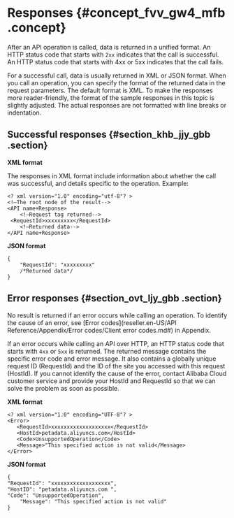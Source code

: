 # Responses {#concept_fvv_gw4_mfb .concept}

After an API operation is called, data is returned in a unified format. An HTTP status code that starts with `2xx` indicates that the call is successful. An HTTP status code that starts with 4xx or 5xx indicates that the call fails.

For a successful call, data is usually returned in XML or JSON format. When you call an operation, you can specify the format of the returned data in the request parameters. The default format is XML. To make the responses more reader-friendly, the format of the sample responses in this topic is slightly adjusted. The actual responses are not formatted with line breaks or indentation.

## Successful responses {#section_khb_jjy_gbb .section}

**XML format**

The responses in XML format include information about whether the call was successful, and details specific to the operation. Example:

```
<? xml version="1.0" encoding="utf-8"? >  
<!—The root node of the result--> 
<API name+Response> 
    <!—Request tag returned--> 
 <RequestId>xxxxxxxxx</RequestId> 
    <!—Returned data--> 
</API name+Response>
```

**JSON format**

```screen
{ 
    "RequestId": "xxxxxxxxx"
    /*Returned data*/
}
```

## Error responses {#section_ovt_ljy_gbb .section}

No result is returned if an error occurs while calling an operation. To identify the cause of an error, see [Error codes](reseller.en-US/API Reference/Appendix/Error codes/Client error codes.md#) in Appendix.

If an error occurs while calling an API over HTTP, an HTTP status code that starts with `4xx` or `5xx` is returned. The returned message contains the specific error code and error message. It also contains a globally unique request ID \(RequestId\) and the ID of the site you accessed with this request \(HostId\). If you cannot identify the cause of the error, contact Alibaba Cloud customer service and provide your HostId and RequestId so that we can solve the problem as soon as possible.

**XML format**

```
<? xml version="1.0" encoding="UTF-8"? > 
<Error> 
   <RequestId>xxxxxxxxxxxxxxxxxxx</RequestId> 
   <HostId>petadata.aliyuncs.com</HostId> 
   <Code>UnsupportedOperation</Code> 
   <Message>"This specified action is not valid</Message> 
</Error> 
```

**JSON format**

```screen
{ 
"RequestId": "xxxxxxxxxxxxxxxxxxx", 
"HostID": "petadata.aliyuncs.com ", 
"Code": "UnsupportedOperation", 
    "Message": "This specified action is not valid"
} 

```

